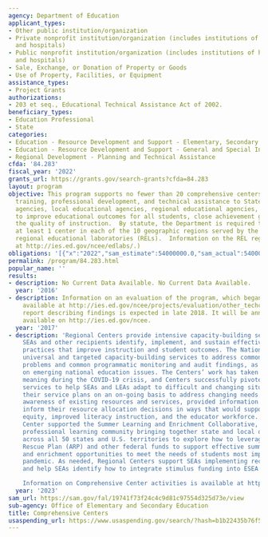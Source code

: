 ```yaml
---
agency: Department of Education
applicant_types:
- Other public institution/organization
- Private nonprofit institution/organization (includes institutions of higher education
  and hospitals)
- Public nonprofit institution/organization (includes institutions of higher education
  and hospitals)
- Sale, Exchange, or Donation of Property or Goods
- Use of Property, Facilities, or Equipment
assistance_types:
- Project Grants
authorizations:
- 203 et seq., Educational Technical Assistance Act of 2002.
beneficiary_types:
- Education Professional
- State
categories:
- Education - Resource Development and Support - Elementary, Secondary Education
- Education - Resource Development and Support - General and Special Interest Organizations
- Regional Development - Planning and Technical Assistance
cfda: '84.283'
fiscal_year: '2022'
grants_url: https://grants.gov/search-grants?cfda=84.283
layout: program
objective: This program supports no fewer than 20 comprehensive centers that provide
  training, professional development, and technical assistance to State educational
  agencies, local educational agencies, regional educational agencies, and schools
  to improve educational outcomes for all students, close achievement gaps, and improve
  the quality of instruction.  By statute, the Department is required to establish
  at least 1 center in each of the 10 geographic regions served by the Department's
  regional educational laboratories (RELs).  Information on the REL regions is available
  at http://ies.ed.gov/ncee/edlabs/.)
obligations: '[{"x":"2022","sam_estimate":54000000.0,"sam_actual":54000000.0,"usa_spending_actual":3409415.0},{"x":"2023","sam_estimate":55000000.0,"sam_actual":0.0,"usa_spending_actual":3313113.0},{"x":"2024","sam_estimate":55000000.0,"sam_actual":0.0,"usa_spending_actual":1500000.0}]'
permalink: /program/84.283.html
popular_name: ''
results:
- description: No Current Data Available. No Current Data Available.
  year: '2016'
- description: Information on an evaluation of the program, which began in 2013, is
    available at http://ies.ed.gov/ncee/projects/evaluation/other_techcenters12.asp.  A
    report describing findings is expected in late 2018. It will be announced and
    available on http://ies.ed.gov/ncee.
  year: '2017'
- description: 'Regional Centers provide intensive capacity-building services to help
    SEAs and other recipients identify, implement, and sustain effective evidence-based
    practices that improve instruction and student outcomes. The National Center provides
    universal and targeted capacity-building services to address common high-leverage
    problems and common programmatic monitoring and audit findings, as well as information
    on emerging national education issues. The Centers’ work has taken on additional
    meaning during the COVID-19 crisis, and Centers successfully pivoted to provide
    services to help SEAs and LEAs adapt to difficult and changing situations, revising
    their service plans on an on-going basis to address changing needs. Centers raised
    awareness of existing resources and services, provided information to SEAs to
    inform their resource allocation decisions in ways that would support educational
    equity, improved literacy instruction, and the educator workforce. The National
    Center supported the Summer Learning and Enrichment Collaborative, a national
    professional learning community bringing together state and local organizations
    across all 50 states and U.S. territories to explore how to leverage American
    Rescue Plan (ARP) and other federal funds to support effective summer learning
    and enrichment opportunities to meet the needs of students most impacted by the
    pandemic. As needed, Regional Centers support SEAs implementing recovery plans
    and help SEAs identify how to integrate stimulus funding into ESEA plans.

    Information on Comprehensive Center activities is available at https://compcenternetwork.org/.'
  year: '2023'
sam_url: https://sam.gov/fal/19741f73f24c4c9d81c97554d325d73e/view
sub-agency: Office of Elementary and Secondary Education
title: Comprehensive Centers
usaspending_url: https://www.usaspending.gov/search/?hash=b1b22435b76f55d91fa8a52cf688f096
---
```

